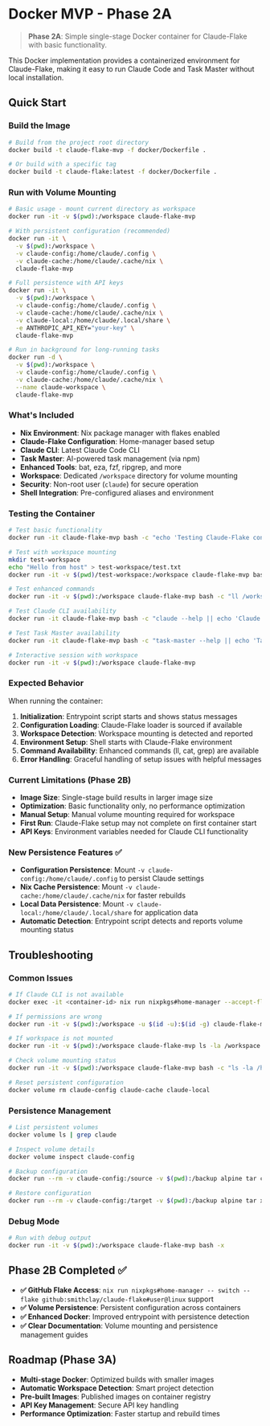 # Docker MVP - Phase 2A

> **Phase 2A**: Simple single-stage Docker container for Claude-Flake with basic functionality.

This Docker implementation provides a containerized environment for Claude-Flake, making it easy to run Claude Code and Task Master without local installation.

## Quick Start

### Build the Image
```bash
# Build from the project root directory
docker build -t claude-flake-mvp -f docker/Dockerfile .

# Or build with a specific tag
docker build -t claude-flake:latest -f docker/Dockerfile .
```

### Run with Volume Mounting
```bash
# Basic usage - mount current directory as workspace
docker run -it -v $(pwd):/workspace claude-flake-mvp

# With persistent configuration (recommended)
docker run -it \
  -v $(pwd):/workspace \
  -v claude-config:/home/claude/.config \
  -v claude-cache:/home/claude/.cache/nix \
  claude-flake-mvp

# Full persistence with API keys
docker run -it \
  -v $(pwd):/workspace \
  -v claude-config:/home/claude/.config \
  -v claude-cache:/home/claude/.cache/nix \
  -v claude-local:/home/claude/.local/share \
  -e ANTHROPIC_API_KEY="your-key" \
  claude-flake-mvp

# Run in background for long-running tasks
docker run -d \
  -v $(pwd):/workspace \
  -v claude-config:/home/claude/.config \
  -v claude-cache:/home/claude/.cache/nix \
  --name claude-workspace \
  claude-flake-mvp
```

### What's Included

- **Nix Environment**: Nix package manager with flakes enabled
- **Claude-Flake Configuration**: Home-manager based setup
- **Claude CLI**: Latest Claude Code CLI
- **Task Master**: AI-powered task management (via npm)
- **Enhanced Tools**: bat, eza, fzf, ripgrep, and more
- **Workspace**: Dedicated `/workspace` directory for volume mounting
- **Security**: Non-root user (`claude`) for secure operation
- **Shell Integration**: Pre-configured aliases and environment

### Testing the Container

```bash
# Test basic functionality
docker run -it claude-flake-mvp bash -c "echo 'Testing Claude-Flake container...'"

# Test with workspace mounting
mkdir test-workspace
echo "Hello from host" > test-workspace/test.txt
docker run -it -v $(pwd)/test-workspace:/workspace claude-flake-mvp bash -c "ls -la /workspace && cat /workspace/test.txt"

# Test enhanced commands
docker run -it -v $(pwd):/workspace claude-flake-mvp bash -c "ll /workspace"

# Test Claude CLI availability
docker run -it claude-flake-mvp bash -c "claude --help || echo 'Claude CLI not yet available'"

# Test Task Master availability
docker run -it claude-flake-mvp bash -c "task-master --help || echo 'Task Master not yet available'"

# Interactive session with workspace
docker run -it -v $(pwd):/workspace claude-flake-mvp
```

### Expected Behavior

When running the container:
1. **Initialization**: Entrypoint script starts and shows status messages
2. **Configuration Loading**: Claude-Flake loader is sourced if available
3. **Workspace Detection**: Workspace mounting is detected and reported
4. **Environment Setup**: Shell starts with Claude-Flake environment
5. **Command Availability**: Enhanced commands (ll, cat, grep) are available
6. **Error Handling**: Graceful handling of setup issues with helpful messages

### Current Limitations (Phase 2B)

- **Image Size**: Single-stage build results in larger image size
- **Optimization**: Basic functionality only, no performance optimization
- **Manual Setup**: Manual volume mounting required for workspace
- **First Run**: Claude-Flake setup may not complete on first container start
- **API Keys**: Environment variables needed for Claude CLI functionality

### New Persistence Features ✅

- **Configuration Persistence**: Mount `-v claude-config:/home/claude/.config` to persist Claude settings
- **Nix Cache Persistence**: Mount `-v claude-cache:/home/claude/.cache/nix` for faster rebuilds
- **Local Data Persistence**: Mount `-v claude-local:/home/claude/.local/share` for application data
- **Automatic Detection**: Entrypoint script detects and reports volume mounting status

## Troubleshooting

### Common Issues

```bash
# If Claude CLI is not available
docker exec -it <container-id> nix run nixpkgs#home-manager --accept-flake-config -- switch --flake github:smithclay/claude-flake#user@linux

# If permissions are wrong
docker run -it -v $(pwd):/workspace -u $(id -u):$(id -g) claude-flake-mvp

# If workspace is not mounted
docker run -it -v $(pwd):/workspace claude-flake-mvp ls -la /workspace

# Check volume mounting status
docker run -it -v $(pwd):/workspace claude-flake-mvp bash -c "ls -la /home/claude/.config"

# Reset persistent configuration
docker volume rm claude-config claude-cache claude-local
```

### Persistence Management

```bash
# List persistent volumes
docker volume ls | grep claude

# Inspect volume details
docker volume inspect claude-config

# Backup configuration
docker run --rm -v claude-config:/source -v $(pwd):/backup alpine tar czf /backup/claude-config.tar.gz -C /source .

# Restore configuration
docker run --rm -v claude-config:/target -v $(pwd):/backup alpine tar xzf /backup/claude-config.tar.gz -C /target
```

### Debug Mode

```bash
# Run with debug output
docker run -it -v $(pwd):/workspace claude-flake-mvp bash -x
```

## Phase 2B Completed ✅

- **✅ GitHub Flake Access**: `nix run nixpkgs#home-manager -- switch --flake github:smithclay/claude-flake#user@linux` support
- **✅ Volume Persistence**: Persistent configuration across containers
- **✅ Enhanced Docker**: Improved entrypoint with persistence detection
- **✅ Clear Documentation**: Volume mounting and persistence management guides

## Roadmap (Phase 3A)

- **Multi-stage Docker**: Optimized builds with smaller images
- **Automatic Workspace Detection**: Smart project detection
- **Pre-built Images**: Published images on container registry
- **API Key Management**: Secure API key handling
- **Performance Optimization**: Faster startup and rebuild times